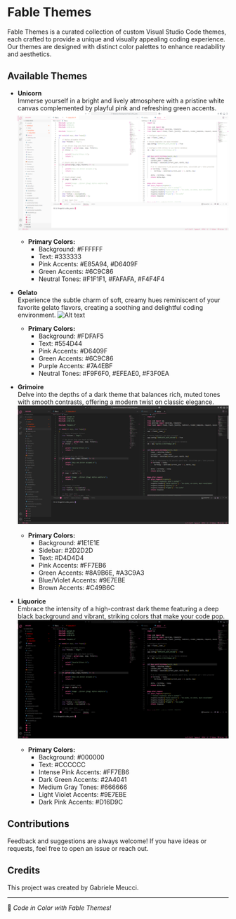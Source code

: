 # Fable Themes

Fable Themes is a curated collection of custom Visual Studio Code themes, each crafted to provide a unique and visually appealing coding experience. Our themes are designed with distinct color palettes to enhance readability and aesthetics.

## Available Themes

- **Unicorn**  
  Immerse yourself in a bright and lively atmosphere with a pristine white canvas complemented by playful pink and refreshing green accents.
![Alt text](https://github.com/walele993/fable_web/blob/main/screenshots/Unicorn.png)
  - **Primary Colors:**
    - Background: #FFFFFF
    - Text: #333333
    - Pink Accents: #E85A94, #D6409F
    - Green Accents: #6C9C86
    - Neutral Tones: #F1F1F1, #FAFAFA, #F4F4F4

- **Gelato**  
  Experience the subtle charm of soft, creamy hues reminiscent of your favorite gelato flavors, creating a soothing and delightful coding environment.
![Alt text](https://github.com/walele993/fable_web/blob/main/screenshots/Gealto.png)
  - **Primary Colors:**
    - Background: #FDFAF5
    - Text: #554D44
    - Pink Accents: #D6409F
    - Green Accents: #6C9C86
    - Purple Accents: #7A4EBF
    - Neutral Tones: #F9F6F0, #EFEAE0, #F3F0EA

- **Grimoire**  
  Delve into the depths of a dark theme that balances rich, muted tones with smooth contrasts, offering a modern twist on classic elegance.
![Alt text](https://github.com/walele993/fable_web/blob/main/screenshots/Grimoire.png)
  - **Primary Colors:**
    - Background: #1E1E1E
    - Sidebar: #2D2D2D
    - Text: #D4D4D4
    - Pink Accents: #FF7EB6
    - Green Accents: #8A9B6E, #A3C9A3
    - Blue/Violet Accents: #9E7EBE
    - Brown Accents: #C49B6C

- **Liquorice**  
  Embrace the intensity of a high-contrast dark theme featuring a deep black background and vibrant, striking colors that make your code pop.
![Alt text](https://github.com/walele993/fable_web/blob/main/screenshots/Liquorice.png)
  - **Primary Colors:**
    - Background: #000000
    - Text: #CCCCCC
    - Intense Pink Accents: #FF7EB6
    - Dark Green Accents: #2A4041
    - Medium Gray Tones: #666666
    - Light Violet Accents: #9E7EBE
    - Dark Pink Accents: #D16D9C

## Contributions

Feedback and suggestions are always welcome! If you have ideas or requests, feel free to open an issue or reach out.

## Credits

This project was created by Gabriele Meucci.

---

🦄 *Code in Color with Fable Themes!*
